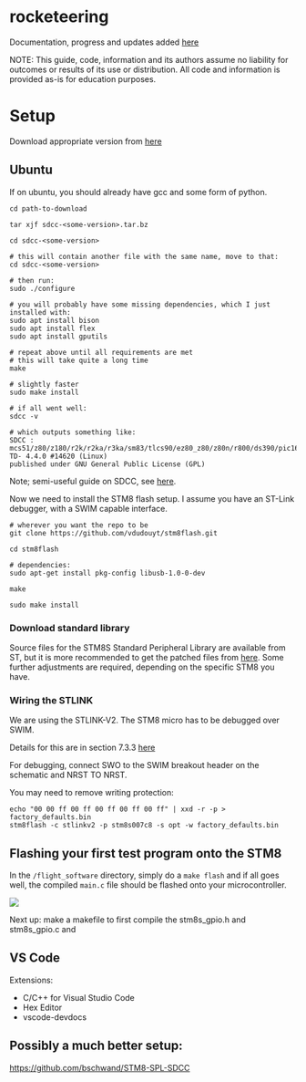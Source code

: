 # rocketeering
Documentation, progress and updates added [here](https://shaunlowis.github.io/rocketeering/)

NOTE: This guide, code, information and its authors assume no liability for outcomes or results of its use or distribution. All code and information is provided as-is for education purposes.

# Setup

Download appropriate version from [here](https://sourceforge.net/projects/sdcc/)


## Ubuntu

If on ubuntu, you should already have gcc and some form of python.

```
cd path-to-download

tar xjf sdcc-<some-version>.tar.bz

cd sdcc-<some-version>

# this will contain another file with the same name, move to that:
cd sdcc-<some-version>

# then run:
sudo ./configure

# you will probably have some missing dependencies, which I just installed with:
sudo apt install bison
sudo apt install flex
sudo apt install gputils

# repeat above until all requirements are met
# this will take quite a long time
make

# slightly faster
sudo make install

# if all went well:
sdcc -v

# which outputs something like:
SDCC : mcs51/z80/z180/r2k/r2ka/r3ka/sm83/tlcs90/ez80_z80/z80n/r800/ds390/pic16/pic14/TININative/ds400/hc08/s08/stm8/pdk13/pdk14/pdk15/mos6502/mos65c02 TD- 4.4.0 #14620 (Linux)
published under GNU General Public License (GPL)
```

Note; semi-useful guide on SDCC, see [here](https://martyn.welchs.me.uk/posts/installing-and-using-sdcc-on-linux/).

Now we need to install the STM8 flash setup. I assume you have an ST-Link debugger, with a SWIM capable interface.
```
# wherever you want the repo to be
git clone https://github.com/vdudouyt/stm8flash.git

cd stm8flash

# dependencies:
sudo apt-get install pkg-config libusb-1.0-0-dev

make

sudo make install
```

### Download standard library
Source files for the STM8S Standard Peripheral Library are available from ST,
but it is more recommended to get the patched files from [here](https://github.com/roshbaby/stm8s-sdcc). Some further adjustments are required, depending on the
specific STM8 you have.

### Wiring the STLINK
We are using the STLINK-V2. The STM8 micro has to be debugged over SWIM.

Details for this are in section 7.3.3 [here](https://www.st.com/resource/en/user_manual/um2448-stlinkv3set-debuggerprogrammer-for-stm8-and-stm32-stmicroelectronics.pdf)

For debugging, connect SWO to the SWIM breakout header on the schematic and NRST TO NRST.

You may need to remove writing protection:

```
echo "00 00 ff 00 ff 00 ff 00 ff 00 ff" | xxd -r -p > factory_defaults.bin
stm8flash -c stlinkv2 -p stm8s007c8 -s opt -w factory_defaults.bin
```

## Flashing your first test program onto the STM8

In the `/flight_software` directory, simply do a `make flash` and if all goes well,
the compiled `main.c` file should be flashed onto your microcontroller.

![](img/fc_blink.gif)

Next up: make a makefile to first compile the stm8s_gpio.h and stm8s_gpio.c and 

## VS Code

Extensions:

- C/C++ for Visual Studio Code
- Hex Editor
- vscode-devdocs

## Possibly a much better setup:
https://github.com/bschwand/STM8-SPL-SDCC